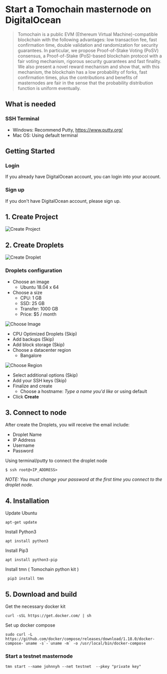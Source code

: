 # Start a Tomochain masternode on DigitalOcean

> Tomochain is a public EVM (Ethereum Virtual Machine)-compatible blockchain with the following advantages: low transaction fee, fast confirmation time, double validation and randomization for security guarantees. In particular, we propose Proof-of-Stake Voting (PoSV) consensus, a Proof-of-Stake (PoS)-based blockchain protocol with a fair voting mechanism, rigorous security guarantees and fast finality. We also present a novel reward mechanism and show that, with this mechanism, the blockchain has a low probability of forks, fast confirmation times, plus the contributions and benefits of masternodes are fair in the sense that the probability distribution function is uniform eventually.

## What is needed

### SSH Terminal

- Windows: Recommend Putty, <https://www.putty.org/>
- Mac OS: Using default terminal

## Getting Started

### Login

If you already have DigitalOcean account, you can login into your account.

### Sign up

If you don't have DigitalOcean account, please sign up.

## 1. Create Project

![Create Project](https://s3.amazonaws.com/kaizen-images/github/create_project.png)

## 2. Create Droplets

![Create Droplet](https://s3.amazonaws.com/kaizen-images/github/create_droplet.png)

### Droplets configuration

- Choose an image
  - Ubuntu 18.04 x 64
- Choose a size
  - CPU: 1 GB
  - SSD: 25 GB
  - Transfer: 1000 GB
  - Price: $5 / month

![Choose Image](https://s3.amazonaws.com/kaizen-images/github/choose_ipfs_image.png)

- CPU Optimized Droplets (Skip)
- Add backups (Skip)
- Add block storage (Skip)
- Choose a datacenter region
  - Bangalore

![Choose Region](https://s3.amazonaws.com/kaizen-images/github/choose_region.png)

- Select additional options (Skip)
- Add your SSH keys (Skip)
- Finalize and create
  - Choose a hostname: *Type a name you'd like* or using default
- Click **Create**

## 3. Connect to node

After create the Droplets, you will receive the email include:

- Droplet Name
- IP Address
- Username
- Password

Using terminal/putty to connect the droplet node

```
$ ssh root@<IP_ADDRESS>
```

*NOTE: You must change your password at the first time you connect to the droplet node.*

## 4. Installation

Update Ubuntu 

```
apt-get update
```
Install Python3

```
apt install python3
```

Install Pip3

```
apt install python3-pip
```

Install tmn ( Tomochain python kit )

```
 pip3 install tmn
```


## 5. Download and build

Get the necessary docker kit

```
curl -sSL https://get.docker.com/ | sh
```

Set up docker compose

```
sudo curl -L https://github.com/docker/compose/releases/download/1.18.0/docker-compose-`uname -s`-`uname -m` -o /usr/local/bin/docker-compose
```



### Start  a testnet masternode



```
tmn start --name johnnyh --net testnet  --pkey "private key"
```


